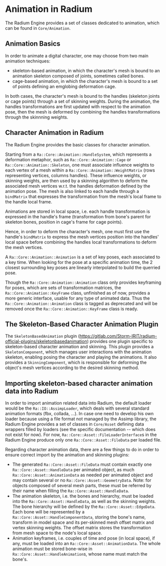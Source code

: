 # Animation in Radium

The Radium Engine provides a set of classes dedicated to animation,
which can be found in `Core/Animation`.

## Animation Basics

In order to animate a digital character, one may choose from two main animation techniques:
 - skeleton-based animation, in which the character's mesh is bound to an
animation skeleton composed of joints, sometimes called bones.
 - cage-based animation, in which the character's mesh is bound to a set of
points defining an emglobing deformation cage.

In both cases, the character's mesh is bound to the handles (skeleton joints or
cage points) through a set of skinning weights.
During the animation, the handles transformations are first updated with respect
to the animation pose, then the mesh is deformed by combining the handles
transformations through the skinnning weights.

## Character Animation in Radium

The Radium Engine provides the basic classes for character animation.

Starting from a `Ra::Core::Animation::HandleSystem`, which represents a deformation metaphor, such as `Ra::Core::Animation::Cage` or `Ra::Core::Animation::Skeleton`,
one must associate influence weights to each vertex of a mesh within a `Ra::Core::Animation::WeightMatrix`
(rows representing vertices, columns handles).
These influence weights, or skinning weights, are then used by a skinning algorithm to deform
the associated mesh vertices w.r.t. the handles deformation defined by the animation pose.
The mesh is also linked to each handle through a `bindMatrix` that expresses the
transformation from the mesh's local frame to the handle local frame.

Animations are stored in local space, i.e. each handle transformation is expressed
in the handle's frame (transformation from bone's parent for skeleton bones,
position in cage's frame for cage points).

Hence, in order to deform the character's mesh, one must first use the handle's `bindMatrix`
to express the mesh vertices position into the handles' local space before combining the
handles local transformations to deform the mesh vertices.

A `Ra::Core::Animation::Animation` is a set of key poses, each associated to a key time.
When looking for the pose at a specific animation time, the 2 closest surrounding
key poses are linearly interpolated to build the querried pose.

Though the `Ra::Core::Animation::Animation` class only provides keyframing for poses, which are sets
of transformation matrices, the `Ra::Core::Animation::KeyFrame` class, unfinished as of now, provides
a more generic interface, usable for any type of animated data.
Thus the `Ra::Core::Animation::Animation` class is tagged as deprecated and will be removed once the `Ra::Core::Animation::KeyFrame` class is ready.

## The Skeleton-Based Character Animation Plugin

The `SkeletonBasedAnimation` plugin (https://gitlab.com/Storm-IRIT/radium-official-plugins/skeletonbasedanimation) provides one plugin specific to skeleton-based character animation and skinning.
This plugin provides a `SkeletonComponent`, which manages user interactions with
the animation skeleton, enabling posing the character and playing the animations.
It also provides a `SkinningComponent`, which is responsible for deforming the
object's mesh vertices according to the desired skinning method.

## Importing skeleton-based character animation data into Radium

In order to import animation related data into Radium, the default loader would be the `Ra::IO::AssimpLoader`,
 which deals with several standard animation formats (fbx, collada, ...).
In case one need to develop his own loader because using a file format not managed by the
Assimp library, the Radium Engine provides a set of classes in `Core/Asset` defining data
wrappers filled by loaders (see the specific documentation -- which does not exist for now).
For now, `Ra::Core::Asset::FileLoaderInterface`s in the Radium Engine produce only one `Ra::Core::Asset::FileData` per loaded file.

Regarding character animation data, there are a few things to do in order to ensure correct import by the 
animation and skinning plugins:
 * The generated `Ra::Core::Asset::FileData` must contain exactly one `Ra::Core::Asset::HandleData` per animated object, as much `Ra::Core::Asset::AnimationData`
   as needed per animated object and may contain several or no `Ra::Core::Asset::GeometryData`.
   Note: for objects composed of several mesh parts, these must be referred by their name when filling the `Ra::Core::Asset::HandleData`.
 * The animation skeleton, i.e. the bones and hierarchy, must be loaded into the
   `Ra::Core::Asset::HandleData`, as well as the skinning weights.
   The bone hierarchy will be defined by the `Ra::Core::Asset::EdgeData`.
   Each bone will be represented by a `Ra::Core::Asset::HandleComponentData`, storing the bone's name,
   transform in model space and its per-skinned mesh offset matrix and vertex skinning weights.
   The offset matrix stores the transformation from mesh space to the node's local space.
 * Animation keyframes, i.e. couples of time and pose (in local space), if any, must be loaded into an `Ra::Core::Asset::AnimationData`.
   The whole animation must be stored bone-wise in `Ra::Core::Asset::HandleAnimation`s, whose name must match the bone's.

